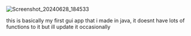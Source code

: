 ![Screenshot_20240628_184533](https://github.com/Sam56754/java-gui/assets/126097333/33e2bf75-0591-4f68-a406-c1c1879f20e7)



this is basically my first gui app that i made in java, it doesnt have lots of functions to it but ill update it occasionally
